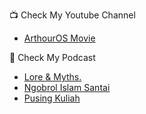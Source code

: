 📺 Check My Youtube Channel
<!-- YOUTUBE:START -->
- [ArthourOS Movie](https://www.youtube.com/channel/UC_fBbHbRzhUBHvIZaAnFD2A)
<!-- YOUTUBE:END -->


🎤 Check My Podcast
<!-- YOUTUBE:START -->
- [Lore & Myths.](https://open.spotify.com/show/30IYGvHsrX9DM7p9prsPuK)
- [Ngobrol Islam Santai](https://open.spotify.com/show/47IhQHlz2F0PoaSOjVl9zq)
- [Pusing Kuliah](https://open.spotify.com/show/3Ykp2iBkTeWBRXmhwgaotg)
<!-- YOUTUBE:END -->



